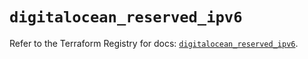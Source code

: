 # `digitalocean_reserved_ipv6`

Refer to the Terraform Registry for docs: [`digitalocean_reserved_ipv6`](https://registry.terraform.io/providers/digitalocean/digitalocean/2.49.0/docs/resources/reserved_ipv6).
